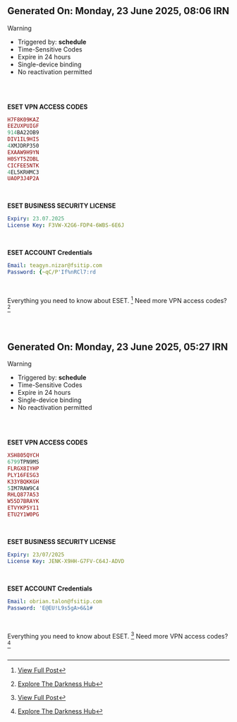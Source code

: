 #
## Generated On: Monday, 23 June 2025, 08:06 IRN

> [!WARNING]
>
> - Triggered by: **schedule**
> - Time-Sensitive Codes
> - Expire in 24 hours
> - Single-device binding
> - No reactivation permitted <br><br/>

<br/>

**ESET VPN ACCESS CODES**

```ruby
H7F8K09KAZ
EEZUXPUIGF
914BA22OB9
DIV1IL9HIS
4XMJDRP350
EXAAW9H9YN
H0SYT5ZOBL
CICFEE5NTK
4EL5KRHMC3
UAOP3J4P2A
```
<br/>

**ESET BUSINESS SECURITY LICENSE**

```yml
Expiry: 23.07.2025
License Key: F3VW-X2G6-FDP4-6WBS-6E6J
```
<br/>

**ESET ACCOUNT Credentials**

```yml
Email: teagyn.nizar@fsitip.com
Password: {~qC/P'If%nRCl7:rd
```
<br/>

Everything you need to know about ESET. [^1]
Need more VPN access codes? [^2]

<br/>

#
## Generated On: Monday, 23 June 2025, 05:27 IRN

> [!WARNING]
>
> - Triggered by: **schedule**
> - Time-Sensitive Codes
> - Expire in 24 hours
> - Single-device binding
> - No reactivation permitted <br><br/>

<br/>

**ESET VPN ACCESS CODES**

```ruby
XSH805QYCH
6799TPN9MS
FLRGX8IYHP
PLY16FESG3
K33YBQKKGH
5IM7RAW9C4
RHLQ877A53
W55D7BRAYK
ETVYKP5Y11
ETU2Y1W0PG
```
<br/>

**ESET BUSINESS SECURITY LICENSE**

```yml
Expiry: 23/07/2025
License Key: JENK-X9HH-G7FV-C64J-ADVD
```
<br/>

**ESET ACCOUNT Credentials**

```yml
Email: obrian.talon@fsitip.com
Password: 'E@EU!L9s5gA>6&1#
```
<br/>

Everything you need to know about ESET. [^1]
Need more VPN access codes? [^2]
<br/>
<br/>

[^1]: [View Full Post](https://t.me/F_NiREvil/2113)

[^2]: [Explore The Darkness Hub](https://t.me/Eset_key_trial)
